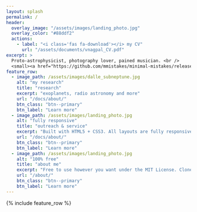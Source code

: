 ```yaml
---
layout: splash
permalink: /
header:
  overlay_image: "/assets/images/landing_photo.jpg"
  overlay_color: "#88ddf2"
  actions:
    - label: "<i class='fas fa-download'></i> my CV"
      url: "/assets/documents/vnagpal_CV.pdf"
excerpt: >
  Proto-astrophysicist, photography lover, pained musician. <br />
  <small><a href="https://github.com/mmistakes/minimal-mistakes/releases/tag/4.26.2">Latest release v4.26.2</a></small>
feature_row:
  - image_path: /assets/images/dalle_subneptune.jpg
    alt: "my research"
    title: "research"
    excerpt: "exoplanets, radio astronomy and more"
    url: "/docs/about/"
    btn_class: "btn--primary"
    btn_label: "Learn more"
  - image_path: /assets/images/landing_photo.jpg
    alt: "fully responsive"
    title: "outreach & service"
    excerpt: "Built with HTML5 + CSS3. All layouts are fully responsive with helpers to augment your content."
    url: "/docs/about/"
    btn_class: "btn--primary"
    btn_label: "Learn more"
  - image_path: /assets/images/landing_photo.jpg
    alt: "100% free"
    title: "about me"
    excerpt: "Free to use however you want under the MIT License. Clone it, fork it, customize it... whatever!"
    url: "/about/"
    btn_class: "btn--primary"
    btn_label: "Learn more"      
---
```


{% include feature_row %}
